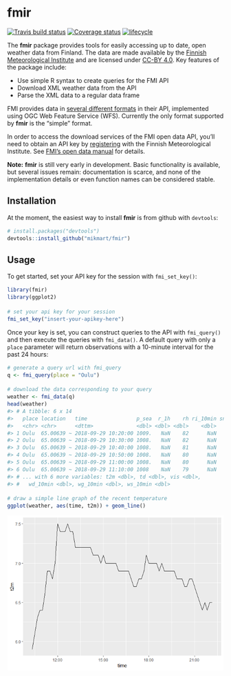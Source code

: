 
<!-- README.md is generated from README.Rmd. Please edit that file -->

# fmir

[![Travis build
status](https://travis-ci.com/mikmart/fmir.svg?branch=master)](https://travis-ci.com/mikmart/fmir)
[![Coverage
status](https://codecov.io/gh/mikmart/fmir/branch/master/graph/badge.svg)](https://codecov.io/github/mikmart/fmir?branch=master)
[![lifecycle](https://img.shields.io/badge/lifecycle-experimental-orange.svg)](https://www.tidyverse.org/lifecycle/#experimental)

The **fmir** package provides tools for easily accessing up to date,
open weather data from Finland. The data are made available by the
[Finnish Meteorological Institute](https://en.ilmatieteenlaitos.fi) and
are licensed under
[CC-BY 4.0](https://creativecommons.org/licenses/by/4.0/). Key features
of the package include:

  - Use simple R syntax to create queries for the FMI API
  - Download XML weather data from the API
  - Parse the XML data to a regular data frame

FMI provides data in [several different
formats](https://en.ilmatieteenlaitos.fi/open-data-manual-fmi-wfs-services)
in their API, implemented using OGC Web Feature Service (WFS). Currently
the only format supported by **fmir** is the “simple” format.

In order to access the download services of the FMI open data API,
you’ll need to obtain an API key by
[registering](https://ilmatieteenlaitos.fi/rekisteroityminen-avoimen-datan-kayttajaksi)
with the Finnish Meteorological Institute. See [FMI’s open data
manual](https://en.ilmatieteenlaitos.fi/open-data) for details.

**Note:** **fmir** is still very early in development. Basic
functionality is available, but several issues remain: documentation is
scarce, and none of the implementation details or even function names
can be considered stable.

## Installation

At the moment, the easiest way to install **fmir** is from github with
`devtools`:

``` r
# install.packages("devtools")
devtools::install_github("mikmart/fmir")
```

## Usage

To get started, set your API key for the session with `fmi_set_key()`:

``` r
library(fmir)
library(ggplot2)

# set your api key for your session
fmi_set_key("insert-your-apikey-here")
```

Once your key is set, you can construct queries to the API with
`fmi_query()` and then execute the queries with `fmi_data()`. A default
query with only a `place` parameter will return observations with a
10-minute interval for the past 24 hours:

``` r
# generate a query url with fmi_query
q <- fmi_query(place = "Oulu")

# download the data corresponding to your query
weather <- fmi_data(q)
head(weather)
#> # A tibble: 6 x 14
#>   place location   time                p_sea  r_1h    rh ri_10min snow_aws
#>   <chr> <chr>      <dttm>              <dbl> <dbl> <dbl>    <dbl>    <dbl>
#> 1 Oulu  65.00639 ~ 2018-09-29 10:20:00 1009.   NaN    82      NaN      NaN
#> 2 Oulu  65.00639 ~ 2018-09-29 10:30:00 1008.   NaN    82      NaN      NaN
#> 3 Oulu  65.00639 ~ 2018-09-29 10:40:00 1008.   NaN    81      NaN      NaN
#> 4 Oulu  65.00639 ~ 2018-09-29 10:50:00 1008.   NaN    80      NaN      NaN
#> 5 Oulu  65.00639 ~ 2018-09-29 11:00:00 1008.   NaN    80      NaN      NaN
#> 6 Oulu  65.00639 ~ 2018-09-29 11:10:00 1008    NaN    79      NaN      NaN
#> # ... with 6 more variables: t2m <dbl>, td <dbl>, vis <dbl>,
#> #   wd_10min <dbl>, wg_10min <dbl>, ws_10min <dbl>

# draw a simple line graph of the recent temperature
ggplot(weather, aes(time, t2m)) + geom_line()
```

![](man/figures/README-basic-usage-1.png)<!-- -->
